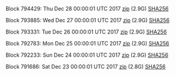 Block 794429: Thu Dec 28 00:00:01 UTC 2017 [zip](https://transfer.sh/14mXvy/bootstrap.dat.20171228.zip) (2.9G) [SHA256](https://transfer.sh/167JZ5/sha256.txt)

Block 793885: Wed Dec 27 00:00:01 UTC 2017 [zip](https://transfer.sh/23gNz/bootstrap.dat.20171227.zip) (2.9G) [SHA256](https://transfer.sh/N9Vw6/sha256.txt)

Block 793331: Tue Dec 26 00:00:01 UTC 2017 [zip](https://transfer.sh/CBfTm/bootstrap.dat.20171226.zip) (2.9G) [SHA256](https://transfer.sh/aUkaA/sha256.txt)

Block 792783: Mon Dec 25 00:00:01 UTC 2017 [zip](https://transfer.sh/CAjLm/bootstrap.dat.20171225.zip) (2.9G) [SHA256](https://transfer.sh/d1y4V/sha256.txt)

Block 792233: Sun Dec 24 00:00:01 UTC 2017 [zip](https://transfer.sh/WU9tE/bootstrap.dat.20171224.zip) (2.9G) [SHA256](https://transfer.sh/34dJI/sha256.txt)

Block 791686: Sat Dec 23 00:00:01 UTC 2017 [zip](https://transfer.sh/M2bim/bootstrap.dat.20171223.zip) (2.8G) [SHA256](https://transfer.sh/uUpyi/sha256.txt)
